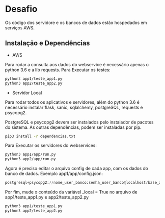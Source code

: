 # Desafio
Os código dos servidore e os bancos de dados estão hospedados em serviços AWS.

## Instalação e Dependências

- AWS

Para rodar a consulta aos dados do webservice é necessário apenas
o python 3.6 e a lib requests.
Para Executar os testes:

```sh
python3 app1/teste_app1.py
python3 app2/teste_app2.py
```


- Servidor Local

Para rodar todos os aplicativos e servidores, além do python 3.6 
é necessário instalar flask, sanic, sqlalchemy, postgreSQL, requests e psycopg2.

PostgreSQL e psycopg2 devem ser instalados pelo instalador de pacotes do sistema.
As outras dependências, podem ser instaladas por pip.

```sh
pip3 install -r dependencias.txt
```

Para Executar os servidores do webservices:

```sh
python3 app1/app/run.py
python3 app2/app/run.py
```

Agora é preciso editar o arquivo config de cada app,
com os dados do banco de dados.
Exemplo app1/app/config.json: 

```python
postgresql+psycopg2://nome_user_banco:senha_user_banco@localhost/base_a
```

Por fim, mude o conteúdo da variável _local = True
no arquivo de app1/teste_app1.py e app2/teste_app2.py 


```sh
python3 app1/teste_app1.py
python3 app2/teste_app2.py
```